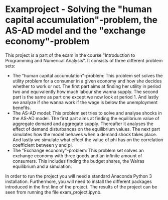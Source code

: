 # Examproject - Solving the "human capital accumulation"-problem, the AS-AD model and the "exchange economy"-problem

This project is a part of the exam in the course "Introduction to Programming and Numerical Analysis". It consists of three different problem sets:

* The "human capital accumulation"-problem: This problem set solves the utility problem for a consumer in a given economy and how she decides whether to work or not. The first part aims at finding her utility in period two and equivalently how much labour she wanna supply. The second part is the same as part one except we now look at period 1. And lastly we analyze if she wanna work if the wage is below the unemployment benefits.
* The AS-AD model: This problem set tries to solve and analyse shocks in the AS-AD model. The first part aims at finding the equilibrium value of aggregate demand and aggregate supply. Thereafter it analyses the effect of demand disturbances on the equilibrium values. The next part simulates how the model behaves when a demand shock takes place. And lastly we simulate what effect the value of phi has on the correlation coefficient between y and pi.
* The "Exchange economy"-problem: This problem set solves an exchange economy with three goods and an infinite amount of consumers. This includes finding the budget shares, the Walras equilibrium and a simulation.

In order to run the project you will need a standard Anaconda Python 3 installation. Furthermore, you will need to install the different packages introduced in the first line of the project. The results of the project can be seen from running the file exam_project.ipynb.
